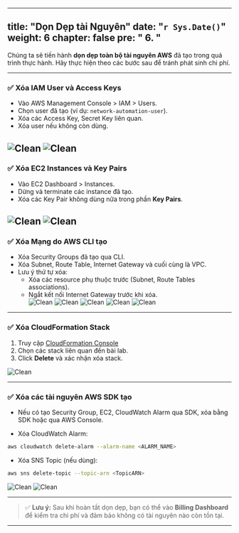 
---
title: "Dọn Dẹp tài Nguyên"
date: "`r Sys.Date()`"
weight: 6
chapter: false
pre: " <b> 6. </b> "
---


Chúng ta sẽ tiến hành **dọn dẹp toàn bộ tài nguyên AWS** đã tạo trong quá trình thực hành. Hãy thực hiện theo các bước sau để tránh phát sinh chi phí.

---

### ✅ Xóa IAM User và Access Keys

- Vào AWS Management Console > IAM > Users.  
- Chọn user đã tạo (ví dụ: `network-automation-user`).  
- Xóa các Access Key, Secret Key liên quan.  
- Xóa user nếu không còn dùng.

![Clean](/images/6.clean/6.1.png)
![Clean](/images/6.clean/6.2.png)
---

### ✅ Xóa EC2 Instances và Key Pairs

- Vào EC2 Dashboard > Instances.  
- Dừng và terminate các instance đã tạo.  
- Xóa các Key Pair không dùng nữa trong phần **Key Pairs**.


![Clean](/images/6.clean/6.3.png)
![Clean](/images/6.clean/6.4.png)
---

### ✅ Xóa Mạng do AWS CLI tạo

- Xóa Security Groups đã tạo qua CLI.  
- Xóa Subnet, Route Table, Internet Gateway và cuối cùng là VPC.  
- Lưu ý thứ tự xóa:  
  - Xóa các resource phụ thuộc trước (Subnet, Route Tables associations).  
  - Ngắt kết nối Internet Gateway trước khi xóa.  
![Clean](/images/6.clean/6.5.png)
![Clean](/images/6.clean/6.6.png)
![Clean](/images/6.clean/6.7.png)
![Clean](/images/6.clean/6.8.png)
![Clean](/images/6.clean/6.9.png)

---

### ✅ Xóa CloudFormation Stack 

1. Truy cập [CloudFormation Console](https://console.aws.amazon.com/cloudformation/home)
2. Chọn các stack liên quan đến bài lab.
3. Click **Delete** và xác nhận xóa stack.

![Clean](/images/6.clean/6.10.png)

---

### ✅ Xóa các tài nguyên AWS SDK tạo
- Nếu có tạo Security Group, EC2, CloudWatch Alarm qua SDK, xóa bằng SDK hoặc qua AWS Console.

- Xóa CloudWatch Alarm:
```bash
aws cloudwatch delete-alarm --alarm-name <ALARM_NAME>
```
- Xóa SNS Topic (nếu dùng):
```bash
aws sns delete-topic --topic-arn <TopicARN>
```

![Clean](/images/6.clean/6.11.png)
![Clean](/images/6.clean/6.12.png)

---

> ✅ **Lưu ý:** Sau khi hoàn tất dọn dẹp, bạn có thể vào **Billing Dashboard** để kiểm tra chi phí và đảm bảo không có tài nguyên nào còn tồn tại.

---
